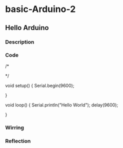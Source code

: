 # basic-Arduino-2

## Hello Arduino


### Description

### Code
/*

*/
 
void setup() {
  Serial.begin(9600); 
  


}

void loop() {
  Serial.println("Hello World");
  delay(9600);

}

### Wirring 


### Reflection
